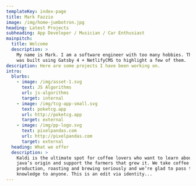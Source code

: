 ```yaml
---
templateKey: index-page
title: Mark Fazzio
image: /img/home-jumbotron.jpg
heading: Latest Projects
subheading: App Developer / Musician / Car Enthusiast
mainpitch:
  title: Welcome
  description: >
    My name is Mark. I am a software engineer with too many hobbies. This site
    was built using Gatsby 4 + NetlifyCMS to highlight a few of them.
description: Here are some projects I have been working on.
intro:
  blurbs:
    - image: /img/asset-1.svg
      text: JS Algorithms
      url: js-algorithms
      target: internal
    - image: /img/tcg-app-small.svg
      text: poketcg.app
      url: http://poketcg.app
      target: external
    - image: /img/pp-logo.svg
      text: pixelpandas.com
      url: http://pixelpandas.com
      target: external
  heading: What we offer
  description: >
    Kaldi is the ultimate spot for coffee lovers who want to learn about their
    java’s origin and support the farmers that grew it. We take coffee
    production, roasting and brewing seriously and we’re glad to pass that
    knowledge to anyone. This is an edit via identity...
---
```

